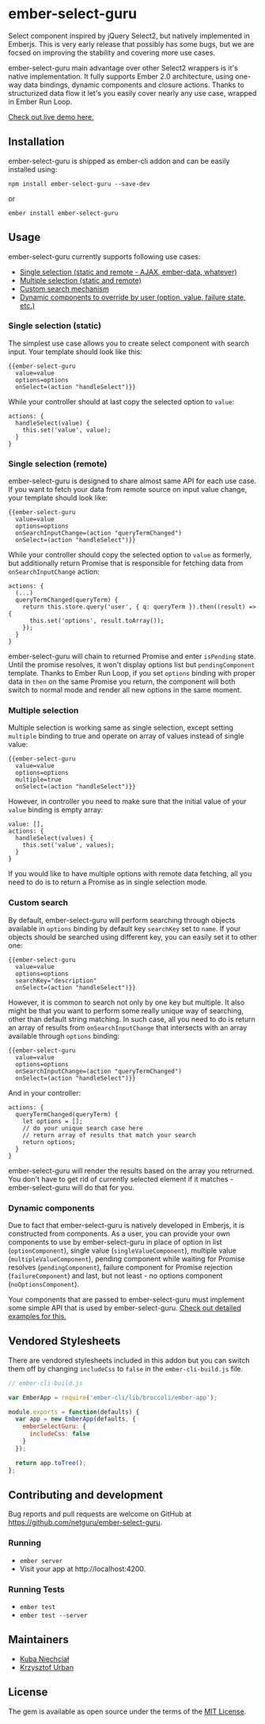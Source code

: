 # ember-select-guru
Select component inspired by jQuery Select2, but natively implemented in Emberjs. This is very early release that possibly has some bugs, but we are focsed on improving the stability and covering more use cases.

ember-select-guru main advantage over other Select2 wrappers is it's native implementation. It fully supports Ember 2.0 architecture, using one-way data bindings, dynamic components and closure actions. Thanks to structurized data flow it let's you easily cover nearly any use case, wrapped in Ember Run Loop.

[Check out live demo here.](https://netguru.github.io/ember-select-guru/)

## Installation
ember-select-guru is shipped as ember-cli addon and can be easily installed using:
```
npm install ember-select-guru --save-dev
```
or
```
ember install ember-select-guru
```

## Usage
ember-select-guru currently supports following use cases:
* [Single selection (static and remote - AJAX, ember-data, whatever)](#single)
* [Multiple selection (static and remote)](#multiple)
* [Custom search mechanism](#search)
* [Dynamic components to override by user (option, value, failure state, etc.)](#components)

### <a name="single"></a>Single selection (static)
The simplest use case allows you to create select component with search input. Your template should look like this:
```
{{ember-select-guru
  value=value
  options=options
  onSelect=(action "handleSelect")}}
```
While your controller should at last copy the selected option to `value`:
```
actions: {
  handleSelect(value) {
    this.set('value', value);
  }
}
```

### Single selection (remote)
ember-select-guru is designed to share almost same API for each use case. If you want to fetch your data from remote source on input value change, your template should look like:
```
{{ember-select-guru
  value=value
  options=options
  onSearchInputChange=(action "queryTermChanged")
  onSelect=(action "handleSelect")}}
```
While your controller should copy the selected option to `value` as formerly, but additionally return Promise that is responsible for fetching data from `onSearchInputChange` action:
```
actions: {
  (...)
  queryTermChanged(queryTerm) {
    return this.store.query('user', { q: queryTerm }).then((result) => {
      this.set('options', result.toArray());
    });
  }
}
```
ember-select-guru will chain to returned Promise and enter `isPending` state. Until the promise resolves, it won't display options list but `pendingComponent` template. Thanks to Ember Run Loop, if you set `options` binding with proper data in `then` on the same Promise you return, the component will both switch to normal mode and render all new options in the same moment.

### <a name="multiple"></a>Multiple selection
Multiple selection is working same as single selection, except setting `multiple` binding to true and operate on array of values instead of single value:
```
{{ember-select-guru
  value=value
  options=options
  multiple=true
  onSelect=(action "handleSelect")}}
```
However, in controller you need to make sure that the initial value of your `value` binding is empty array:
```
value: [],
actions: {
  handleSelect(values) {
    this.set('value', values);
  }
}
```
If you would like to have multiple options with remote data fetching, all you need to do is to return a Promise as in single selection mode.

### <a name="search"></a>Custom search
By default, ember-select-guru will perform searching through objects available in `options` binding by default key `searchKey` set to `name`. If your objects should be searched using different key, you can easily set it to other one:
```
{{ember-select-guru
  value=value
  options=options
  searchKey="description"
  onSelect=(action "handleSelect")}}
```

However, it is common to search not only by one key but multiple. It also might be that you want to perform some really unique way of searching, other than default string matching. In such case, all you need to do is return an array of results from `onSearchInputChange` that intersects with an array available through `options` binding:
```
{{ember-select-guru
  value=value
  options=options
  onSearchInputChange=(action "queryTermChanged")
  onSelect=(action "handleSelect")}}
```
And in your controller:
```
actions: {
  queryTermChanged(queryTerm) {
    let options = [];
    // do your unique search case here
    // return array of results that match your search
    return options;
  }
}
```
ember-select-guru will render the results based on the array you retrurned. You don't have to get rid of currently selected element if it matches - ember-select-guru will do that for you.

### <a name="components"></a>Dynamic components
Due to fact that ember-select-guru is natively developed in Emberjs, it is constructed from components. As a user, you can provide your own components to use by ember-select-guru in place of option in list (`optionComponent`), single value (`singleValueComponent`), multiple value (`multipleValueComponent`), pending component while waiting for Promise resolves (`pendingComponent`), failure component for Promise rejection (`failureComponent`) and last, but not least - no options component (`noOptionsComponent`).

Your components that are passed to ember-select-guru must implement some simple API that is used by ember-select-guru. [Check out detailed examples for this.](https://netguru.github.io/ember-select-guru/)

## Vendored Stylesheets
There are vendored stylesheets included in this addon but you can switch them off by changing `includeCss` to `false` in the `ember-cli-build.js` file.

```js
// ember-cli-build.js

var EmberApp = require('ember-cli/lib/broccoli/ember-app');

module.exports = function(defaults) {
  var app = new EmberApp(defaults, {
    emberSelectGuru: {
      includeCss: false
    }
  });

  return app.toTree();
};
```

## Contributing and development
Bug reports and pull requests are welcome on GitHub at https://github.com/netguru/ember-select-guru.

### Running
* `ember server`
* Visit your app at http://localhost:4200.

### Running Tests
* `ember test`
* `ember test --server`

## Maintainers
* [Kuba Niechciał](https://github.com/jniechcial)
* [Krzysztof Urban](https://github.com/mamut)

## License
The gem is available as open source under the terms of the [MIT License](https://github.com/netguru/ember-select-guru/blob/master/LICENSE.md).
